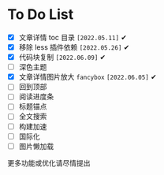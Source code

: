 # To Do List

- [x] 文章详情 toc 目录 `[2022.05.11]` ✔
- [x] 移除 less 插件依赖 `[2022.05.26]` ✔
- [x] 代码块复制 `[2022.06.09]` ✔
- [ ] 深色主题
- [x] 文章详情图片放大 `fancybox` `[2022.06.05]` ✔
- [ ] 回到顶部
- [ ] 阅读进度条
- [ ] 标题锚点
- [ ] 全文搜索
- [ ] 构建加速
- [ ] 国际化
- [ ] 图片懒加载

更多功能或优化请尽情提出
